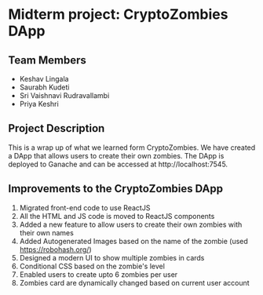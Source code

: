 # Midterm project: CryptoZombies DApp

## Team Members

* Keshav Lingala
* Saurabh Kudeti
* Sri Vaishnavi Rudravallambi
* Priya Keshri

## Project Description

This is a wrap up of what we learned form CryptoZombies. We have created a DApp that allows users to create their own
zombies. The DApp is deployed to Ganache and can be accessed at http://localhost:7545.

## Improvements to the CryptoZombies DApp

 
1. Migrated front-end code to use ReactJS
2. All the HTML and JS code is moved to ReactJS components
3. Added a new feature to allow users to create their own zombies with their own names
4. Added Autogenerated Images based on the name of the zombie (used https://robohash.org/)
5. Designed a modern UI to show multiple zombies in cards
6. Conditional CSS based on the zombie's level
7. Enabled users to create upto 6 zombies per user
8. Zombies card are dynamically changed based on current user account
